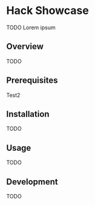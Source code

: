 # Hack Showcase

TODO
Lorem ipsum

## Overview

TODO

## Prerequisites

Test2

## Installation

TODO

## Usage

TODO

## Development

TODO

